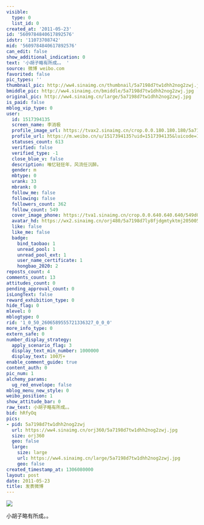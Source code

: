 ```yaml
---
visible:
  type: 0
  list_id: 0
created_at: '2011-05-23'
id: '5609784840617892576'
idstr: '11073708742'
mid: '5609784840617892576'
can_edit: false
show_additional_indication: 0
text: '小胡子略有所成。。 '
source: 微博 weibo.com
favorited: false
pic_types: ''
thumbnail_pic: http://ww4.sinaimg.cn/thumbnail/5a7198d7tw1dhh2nog2zwj.jpg
bmiddle_pic: http://ww4.sinaimg.cn/bmiddle/5a7198d7tw1dhh2nog2zwj.jpg
original_pic: http://ww4.sinaimg.cn/large/5a7198d7tw1dhh2nog2zwj.jpg
is_paid: false
mblog_vip_type: 0
user:
  id: 1517394135
  screen_name: 李消极
  profile_image_url: https://tvax2.sinaimg.cn/crop.0.0.180.180.180/5a7198d7ly8fjdgmtyktmj20500500so.jpg?KID=imgbed,tva&Expires=1606400013&ssig=6WqcesMdBe
  profile_url: https://m.weibo.cn/u/1517394135?uid=1517394135&luicode=10000011&lfid=2304131517394135_-_WEIBO_SECOND_PROFILE_WEIBO
  statuses_count: 613
  verified: false
  verified_type: -1
  close_blue_v: false
  description: 唯忆轻狂年，风流任沉醉。
  gender: m
  mbtype: 0
  urank: 33
  mbrank: 0
  follow_me: false
  following: false
  followers_count: 362
  follow_count: 549
  cover_image_phone: https://tva1.sinaimg.cn/crop.0.0.640.640.640/549d0121tw1egm1kjly3jj20hs0hsq4f.jpg
  avatar_hd: https://wx2.sinaimg.cn/orj480/5a7198d7ly8fjdgmtyktmj20500500so.jpg
  like: false
  like_me: false
  badge:
    bind_taobao: 1
    unread_pool: 1
    unread_pool_ext: 1
    user_name_certificate: 1
    hongbao_2020: 2
reposts_count: 4
comments_count: 13
attitudes_count: 0
pending_approval_count: 0
isLongText: false
reward_exhibition_type: 0
hide_flag: 0
mlevel: 0
mblogtype: 0
rid: '1_0_50_2606589555721336327_0_0_0'
more_info_type: 0
extern_safe: 0
number_display_strategy:
  apply_scenario_flag: 3
  display_text_min_number: 1000000
  display_text: 100万+
enable_comment_guide: true
content_auth: 0
pic_num: 1
alchemy_params:
  ug_red_envelope: false
mblog_menu_new_style: 0
weibo_position: 1
show_attitude_bar: 0
raw_text: 小胡子略有所成。。 ​​​
bid: hRfyOq
pics:
- pid: 5a7198d7tw1dhh2nog2zwj
  url: https://ww4.sinaimg.cn/orj360/5a7198d7tw1dhh2nog2zwj.jpg
  size: orj360
  geo: false
  large:
    size: large
    url: https://ww4.sinaimg.cn/large/5a7198d7tw1dhh2nog2zwj.jpg
    geo: false
created_timestamp_at: 1306080000
layout: post
date: 2011-05-23
title: 发表微博
---
```


![](http://ww4.sinaimg.cn/large/5a7198d7tw1dhh2nog2zwj.jpg)

小胡子略有所成。。 

